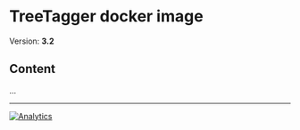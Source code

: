TreeTagger docker image 
=======================

Version: **3.2**

## Content

...

---

[![Analytics](https://ga-beacon.appspot.com/UA-49657176-1/dockerfiles/treetagger:3.2)](https://github.com/igrigorik/ga-beacon)
